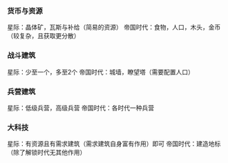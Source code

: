 ### 货币与资源
星际：晶体矿，瓦斯与补给（简易的资源）
帝国时代：食物，人口，木头，金币（较复杂，且获取更分散）


### 战斗建筑
星际：少至一个，多至2个
帝国时代：城墙，瞭望塔（需要配置人口）

### 兵营建筑
星际：低级兵营，高级兵营
帝国时代：各时代一种兵营

### 大科技
星际：有资源且有需求建筑（需求建筑自身富有作用）即可
帝国时代：建造地标（除了解锁时代无其他作用）

